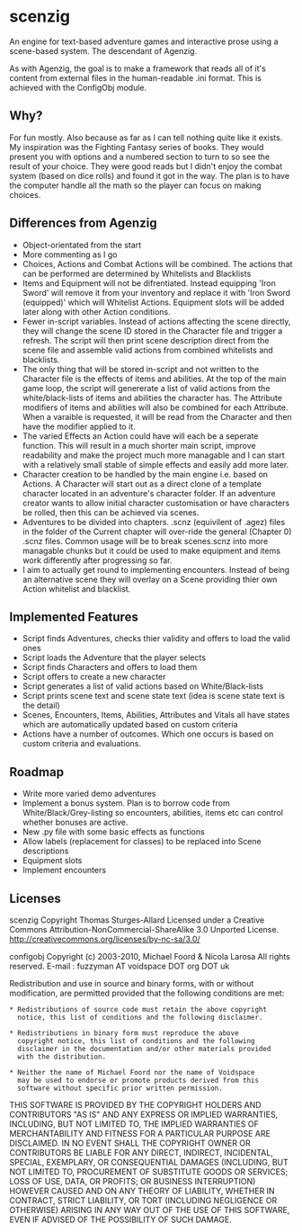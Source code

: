 # scenzig
An engine for text-based adventure games and interactive prose using a scene-based system. The descendant of Agenzig.

As with Agenzig, the goal is to make a framework that reads all of it's content from external files in the human-readable .ini format. This is achieved with the ConfigObj module.

## Why?

For fun mostly. Also because as far as I can tell nothing quite like it exists. My inspiration was the Fighting Fantasy series of books. They would present you with options and a numbered section to turn to so see the result of your choice. They were good reads but I didn't enjoy the combat system (based on dice rolls) and found it got in the way. 
The plan is to have the computer handle all the math so the player can focus on making choices.

## Differences from Agenzig

- Object-orientated from the start
- More commenting as I go
- Choices, Actions and Combat Actions will be combined. The actions that can be performed are determined by Whitelists and Blacklists
- Items and Equipment will not be difrentiated. Instead equipping 'Iron Sword' will remove it from your inventory and replace it with 'Iron Sword (equipped)' which will Whitelist Actions. Equipment slots will be added later along with other Action conditions.
- Fewer in-script variables. Instead of actions affecting the scene directly, they will change the scene ID stored in the Character file and trigger a refresh. The script will then print scene description direct from the scene file and assemble valid actions from combined whitelists and blacklists.
- The only thing that will be stored in-script and not written to the Character file is the effects of items and abilities. At the top of the main game loop, the script will genererate a list of valid actions from the white/black-lists of items and abilities the character has. The Attribute modifiers of items and abilities will also be combined for each Attribute. When a varaible is requested, it will be read from the Character and then have the modifier applied to it.
- The varied Effects an Action could have will each be a seperate function. This will result in a much shorter main script, improve readability and make the project much more managable and I can start with a relatively small stable of simple effects and easily add more later.
- Character creation to be handled by the main engine i.e. based on Actions. A Character will start out as a direct clone of a template character located in an adventure's character folder. If an adventure creator wants to allow initial character customisation or have characters be rolled, then this can be achieved via scenes.
- Adventures to be divided into chapters. .scnz (equivilent of .agez) files in the folder of the Current chapter will over-ride the general (Chapter 0) .scnz files. Common usage will be to break scenes.scnz into more managable chunks but it could be used to make equipment and items work differently after progressing so far.
- I aim to actually get round to implementing encounters. Instead of being an alternative scene they will overlay on a Scene providing thier own Action whitelist and blacklist. 

## Implemented Features

- Script finds Adventures, checks thier validity and offers to load the valid ones
- Script loads the Adventure that the player selects
- Script finds Characters and offers to load them
- Script offers to create a new character
- Script generates a list of valid actions based on White/Black-lists
- Script prints scene text and scene state text (idea is scene state text is the detail)
- Scenes, Encounters, Items, Abilities, Attributes and Vitals all have states which are automatically updated based on custom criteria
- Actions have a number of outcomes. Which one occurs is based on custom criteria and evaluations.

## Roadmap

- Write more varied demo adventures
- Implement a bonus system. Plan is to borrow code from White/Black/Grey-listing so encounters, abilities, items etc can control whether bonuses are active.
- New .py file with some basic effects as functions
- Allow labels (replacement for classes) to be replaced into Scene descriptions
- Equipment slots
- Implement encounters


## Licenses
scenzig Copyright Thomas Sturges-Allard
Licensed under a Creative Commons Attribution-NonCommercial-ShareAlike 3.0 Unported License. http://creativecommons.org/licenses/by-nc-sa/3.0/

configobj Copyright (c) 2003-2010, Michael Foord & Nicola Larosa
All rights reserved.
E-mail : fuzzyman AT voidspace DOT org DOT uk

Redistribution and use in source and binary forms, with or without
modification, are permitted provided that the following conditions are
met:

    * Redistributions of source code must retain the above copyright
      notice, this list of conditions and the following disclaimer.

    * Redistributions in binary form must reproduce the above
      copyright notice, this list of conditions and the following
      disclaimer in the documentation and/or other materials provided
      with the distribution.

    * Neither the name of Michael Foord nor the name of Voidspace
      may be used to endorse or promote products derived from this
      software without specific prior written permission.

THIS SOFTWARE IS PROVIDED BY THE COPYRIGHT HOLDERS AND CONTRIBUTORS
"AS IS" AND ANY EXPRESS OR IMPLIED WARRANTIES, INCLUDING, BUT NOT
LIMITED TO, THE IMPLIED WARRANTIES OF MERCHANTABILITY AND FITNESS FOR
A PARTICULAR PURPOSE ARE DISCLAIMED. IN NO EVENT SHALL THE COPYRIGHT
OWNER OR CONTRIBUTORS BE LIABLE FOR ANY DIRECT, INDIRECT, INCIDENTAL,
SPECIAL, EXEMPLARY, OR CONSEQUENTIAL DAMAGES (INCLUDING, BUT NOT
LIMITED TO, PROCUREMENT OF SUBSTITUTE GOODS OR SERVICES; LOSS OF USE,
DATA, OR PROFITS; OR BUSINESS INTERRUPTION) HOWEVER CAUSED AND ON ANY
THEORY OF LIABILITY, WHETHER IN CONTRACT, STRICT LIABILITY, OR TORT
(INCLUDING NEGLIGENCE OR OTHERWISE) ARISING IN ANY WAY OUT OF THE USE
OF THIS SOFTWARE, EVEN IF ADVISED OF THE POSSIBILITY OF SUCH DAMAGE.
